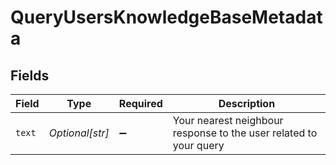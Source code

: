 # QueryUsersKnowledgeBaseMetadata


## Fields

| Field                                                             | Type                                                              | Required                                                          | Description                                                       |
| ----------------------------------------------------------------- | ----------------------------------------------------------------- | ----------------------------------------------------------------- | ----------------------------------------------------------------- |
| `text`                                                            | *Optional[str]*                                                   | :heavy_minus_sign:                                                | Your nearest neighbour response to the user related to your query |